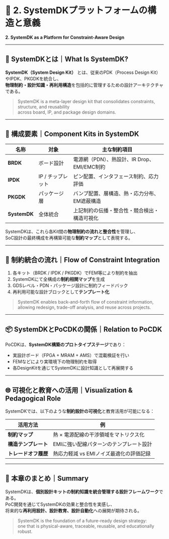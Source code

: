 # 📡 2. SystemDKプラットフォームの構造と意義  
**2. SystemDK as a Platform for Constraint-Aware Design**

---

## 🧱 SystemDKとは｜What Is SystemDK?

**SystemDK（System Design Kit）** とは、従来のPDK（Process Design Kit）やIPDK、PKGDKを統合し、  
**物理制約・設計知識・再利用構造**を包括的に管理するための設計アーキテクチャである。

> SystemDK is a meta-layer design kit that consolidates constraints, structure, and reusability  
> across board, IP, and package design domains.

---

## 🧩 構成要素｜Component Kits in SystemDK

| 名称 | 対象 | 主な制約項目 |
|------|------|--------------|
| **BRDK** | ボード設計 | 電源網（PDN）、熱設計、IR Drop、EMI/EMC制約 |
| **IPDK** | IP / チップレット | ピン配置、インタフェース制約、応力評価 |
| **PKGDK** | パッケージ層 | バンプ配置、層構造、熱・応力分布、EM遮蔽構造 |
| **SystemDK** | 全体統合 | 上記制約の伝播・整合性・競合検出・構造可視化 |

SystemDKは、これら各Kit間の**物理制約の流れと整合性**を管理し、  
SoC設計の最終構成を再構築可能な**制約マップ**として表現する。

---

## 🔄 制約統合の流れ｜Flow of Constraint Integration

1. 各キット（BRDK / IPDK / PKGDK）でFEM等により制約を抽出  
2. SystemDKにて全構成の**制約相関マップ**を生成  
3. GDSレベル・PDN・パッケージ設計に制約フィードバック  
4. 再利用可能な設計ブロックとして**テンプレート化**

> SystemDK enables back-and-forth flow of constraint information,  
> allowing redesign, trade-off analysis, and reuse across projects.

---

## 📦 SystemDKとPoCDKの関係｜Relation to PoCDK

PoCDKは、**SystemDK構築のプロトタイプステージ**であり：

- 実設計ボード（FPGA + MRAM + AMS）で混載検証を行い  
- FEMなどにより実環境下の物理制約を取得  
- 各DesignKitを通じてSystemDKに設計知識として再展開する

---

## 🌐 可視化と教育への活用｜Visualization & Pedagogical Role

SystemDKでは、以下のような**制約設計の可視化**と教育活用が可能になる：

| 活用方法 | 例 |
|----------|----|
| **制約マップ** | 熱 × 電源配線の干渉領域をマトリクス化 |
| **構造テンプレート** | EMIに強い配線パターンのテンプレート設計 |
| **トレードオフ履歴** | 熱応力軽減 vs EMIノイズ最適化の評価記録 |

---

## 📘 本章のまとめ｜Summary

SystemDKは、**個別設計キットの制約知識を統合管理する設計フレームワーク**である。  
PoC開発を通じてSystemDKの効果と整合性を実感し、  
将来的な**再利用設計、設計教育、設計自動化**への展開が期待される。

> SystemDK is the foundation of a future-ready design strategy:  
> one that is physical-aware, traceable, reusable, and educationally robust.
